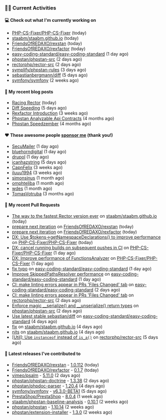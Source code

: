 ### 👨‍💻 Current Activities


#### 💻 Check out what I'm currently working on

- [PHP-CS-Fixer/PHP-CS-Fixer](https://github.com/PHP-CS-Fixer/PHP-CS-Fixer) (today)
- [staabm/staabm.github.io](https://github.com/staabm/staabm.github.io) (today)
- [FriendsOfREDAXO/rexstan](https://github.com/FriendsOfREDAXO/rexstan) (today)
- [FriendsOfREDAXO/rexfactor](https://github.com/FriendsOfREDAXO/rexfactor) (today)
- [easy-coding-standard/easy-coding-standard](https://github.com/easy-coding-standard/easy-coding-standard) (1 day ago)
- [phpstan/phpstan-src](https://github.com/phpstan/phpstan-src) (2 days ago)
- [rectorphp/rector-src](https://github.com/rectorphp/rector-src) (2 days ago)
- [symplify/phpstan-rules](https://github.com/symplify/phpstan-rules) (3 days ago)
- [sebastianbergmann/diff](https://github.com/sebastianbergmann/diff) (5 days ago)
- [symfony/symfony](https://github.com/symfony/symfony) (2 weeks ago)


#### 📜 My recent blog posts

- [Racing Rector](https://staabm.github.io/2023/05/06/racing-rector.html) (today)
- [Diff Speeding](https://staabm.github.io/2023/05/01/diff-speeding.html) (5 days ago)
- [Rexfactor Introduction](https://staabm.github.io/2023/04/09/rexfactor-introduction.html) (3 weeks ago)
- [Phpstan Analyzable Api Contracts](https://staabm.github.io/2022/12/29/phpstan-analyzable-api-contracts.html) (4 months ago)
- [Phpstan Speedzember](https://staabm.github.io/2022/12/23/phpstan-speedzember.html) (4 months ago)


#### ❤️ These awesome people [sponsor me](https://github.com/sponsors/staabm) (thank you!)

- [SecuMailer](https://github.com/SecuMailer) (1 day ago)
- [bluehorndigital](https://github.com/bluehorndigital) (1 day ago)
- [drupol](https://github.com/drupol) (1 day ago)
- [icanhazstring](https://github.com/icanhazstring) (5 days ago)
- [CapnFelix](https://github.com/CapnFelix) (3 weeks ago)
- [iluuu1994](https://github.com/iluuu1994) (3 weeks ago)
- [simonsinus](https://github.com/simonsinus) (1 month ago)
- [omphteliba](https://github.com/omphteliba) (1 month ago)
- [wdes](https://github.com/wdes) (1 month ago)
- [TomasVotruba](https://github.com/TomasVotruba) (3 months ago)


#### 🔨 My recent Pull Requests

- [The way to the fastest Rector version ever](https://github.com/staabm/staabm.github.io/pull/66) on [staabm/staabm.github.io](https://github.com/staabm/staabm.github.io) (today)
- [prepare next iteration](https://github.com/FriendsOfREDAXO/rexstan/pull/497) on [FriendsOfREDAXO/rexstan](https://github.com/FriendsOfREDAXO/rexstan) (today)
- [prepare next iteration](https://github.com/FriendsOfREDAXO/rexfactor/pull/81) on [FriendsOfREDAXO/rexfactor](https://github.com/FriendsOfREDAXO/rexfactor) (today)
- [DX: Use $tokens-&gt;getNamespaceDeclarations() to improve performance](https://github.com/PHP-CS-Fixer/PHP-CS-Fixer/pull/6942) on [PHP-CS-Fixer/PHP-CS-Fixer](https://github.com/PHP-CS-Fixer/PHP-CS-Fixer) (today)
- [DX: cancel running builds on subsequent pushes in CI](https://github.com/PHP-CS-Fixer/PHP-CS-Fixer/pull/6940) on [PHP-CS-Fixer/PHP-CS-Fixer](https://github.com/PHP-CS-Fixer/PHP-CS-Fixer) (1 day ago)
- [DX: Improve performance of FunctionsAnalyzer](https://github.com/PHP-CS-Fixer/PHP-CS-Fixer/pull/6939) on [PHP-CS-Fixer/PHP-CS-Fixer](https://github.com/PHP-CS-Fixer/PHP-CS-Fixer) (1 day ago)
- [fix typo](https://github.com/easy-coding-standard/easy-coding-standard/pull/81) on [easy-coding-standard/easy-coding-standard](https://github.com/easy-coding-standard/easy-coding-standard) (1 day ago)
- [Improve SkippedPathsResolver performance](https://github.com/easy-coding-standard/easy-coding-standard/pull/80) on [easy-coding-standard/easy-coding-standard](https://github.com/easy-coding-standard/easy-coding-standard) (1 day ago)
- [CI: make linting errors appear in PRs &#39;Files Changed&#39; tab](https://github.com/easy-coding-standard/easy-coding-standard/pull/79) on [easy-coding-standard/easy-coding-standard](https://github.com/easy-coding-standard/easy-coding-standard) (2 days ago)
- [CI: make linting errors appear in PRs &#39;Files Changed&#39; tab](https://github.com/rectorphp/rector-src/pull/3729) on [rectorphp/rector-src](https://github.com/rectorphp/rector-src) (2 days ago)
- [Enforce magic __serialize() and __unserialize() return types](https://github.com/phpstan/phpstan-src/pull/2372) on [phpstan/phpstan-src](https://github.com/phpstan/phpstan-src) (2 days ago)
- [Use latest stable sebastian/diff](https://github.com/easy-coding-standard/easy-coding-standard/pull/78) on [easy-coding-standard/easy-coding-standard](https://github.com/easy-coding-standard/easy-coding-standard) (4 days ago)
- [fix](https://github.com/staabm/staabm.github.io/pull/65) on [staabm/staabm.github.io](https://github.com/staabm/staabm.github.io) (4 days ago)
- [nits](https://github.com/staabm/staabm.github.io/pull/64) on [staabm/staabm.github.io](https://github.com/staabm/staabm.github.io) (4 days ago)
- [[Util]: Use `instanceof` instead of `is_a()`](https://github.com/rectorphp/rector-src/pull/3723) on [rectorphp/rector-src](https://github.com/rectorphp/rector-src) (5 days ago)


#### 🔭 Latest releases I've contributed to

- [FriendsOfREDAXO/rexstan](https://github.com/FriendsOfREDAXO/rexstan) - [1.0.112](https://github.com/FriendsOfREDAXO/rexstan/releases/tag/1.0.112) (today)
- [FriendsOfREDAXO/rexfactor](https://github.com/FriendsOfREDAXO/rexfactor) - [0.1.7](https://github.com/FriendsOfREDAXO/rexfactor/releases/tag/0.1.7) (today)
- [vimeo/psalm](https://github.com/vimeo/psalm) - [5.11.0](https://github.com/vimeo/psalm/releases/tag/5.11.0) (2 days ago)
- [phpstan/phpstan-doctrine](https://github.com/phpstan/phpstan-doctrine) - [1.3.38](https://github.com/phpstan/phpstan-doctrine/releases/tag/1.3.38) (2 days ago)
- [phpstan/phpdoc-parser](https://github.com/phpstan/phpdoc-parser) - [1.20.4](https://github.com/phpstan/phpdoc-parser/releases/tag/1.20.4) (4 days ago)
- [symfony/symfony](https://github.com/symfony/symfony) - [v6.3.0-BETA1](https://github.com/symfony/symfony/releases/tag/v6.3.0-BETA1) (5 days ago)
- [PrestaShop/PrestaShop](https://github.com/PrestaShop/PrestaShop) - [8.0.4](https://github.com/PrestaShop/PrestaShop/releases/tag/8.0.4) (1 week ago)
- [staabm/phpstan-baseline-analysis](https://github.com/staabm/phpstan-baseline-analysis) - [0.10.1](https://github.com/staabm/phpstan-baseline-analysis/releases/tag/0.10.1) (2 weeks ago)
- [phpstan/phpstan](https://github.com/phpstan/phpstan) - [1.10.14](https://github.com/phpstan/phpstan/releases/tag/1.10.14) (2 weeks ago)
- [phpstan/extension-installer](https://github.com/phpstan/extension-installer) - [1.3.0](https://github.com/phpstan/extension-installer/releases/tag/1.3.0) (2 weeks ago)
